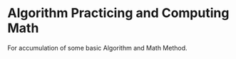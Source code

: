 # Algorithm Practicing and Computing Math  
For accumulation of some basic Algorithm and Math Method.
